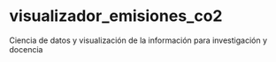 # visualizador_emisiones_co2
Ciencia de datos y visualización de la información para investigación y docencia
